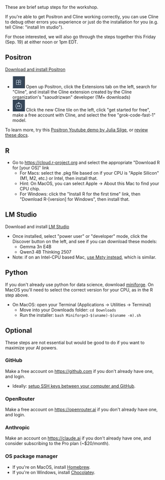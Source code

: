 These are brief setup steps for the workshop.

If you're able to get Positron and Cline working correctly, you can use Cline to debug other errors you experience or just do the installation for you (e.g. tell Cline: "install lm studio").

For those interested, we will also go through the steps together this Friday (Sep. 19) at either noon or 1pm EDT.

## Positron

[Download and install Positron](https://positron.posit.co/install.html)

-   <img src="images/positron-extensions.png" width="40"/> Open up Positron, click the Extensions tab on the left, search for "Cline", and install the Cline extension created by the Cline organization's "saoudrizwan" developer (1M+ downloads)
-   <img src="images/positron-cline.png" width="40"/> Click the new Cline tile on the left, click "get started for free", make a free account with Cline, and select the free "grok-code-fast-1" model.

To learn more, try this [Positron Youtube demo by Julia Silge](https://www.youtube.com/watch?v=aKSrptGegeo), or [review these docs](https://positron.posit.co/features.html).

## R

-   Go to <https://cloud.r-project.org> and select the appropriate "Download R for \[your OS\]" link
    -   For Macs: select the .pkg file based on if your CPU is "Apple Silicon" (M1, M2, etc.) or Intel, then install that.
    -   Hint: On MacOS, you can select Apple -\> About this Mac to find your CPU chip.
    -   For Windows: click the "Install R for the first time" link, then "Download R-\[version\] for Windows", then install that.

## LM Studio

Download and install [LM Studio](https://lmstudio.ai/)

-   Once installed, select "power user" or "developer" mode, click the Discover button on the left, and see if you can download these models:
    -   Gemma 3n E4B
    -   Qwen3 4B Thinking 2507
-   Note: if on an Intel-CPU based Mac, [use Msty instead](https://msty.app), which is similar.

## Python

If you don't already use python for data science, download [miniforge](https://conda-forge.org/download/). On MacOS you'll need to select the correct version for your CPU, as in the R step above.

  - On MacOS: open your Terminal (Applications -> Utilities -> Terminal)
    - Move into your Downloads folder: `cd Downloads`
    - Run the installer: `bash Miniforge3-$(uname)-$(uname -m).sh`

## Optional

These steps are not essential but would be good to do if you want to maximize your AI powers.

### GitHub

Make a free account on <https://github.com> if you don't already have one, and login.

  - Ideally: [setup SSH keys between your computer and GitHub](https://docs.github.com/en/authentication/connecting-to-github-with-ssh/checking-for-existing-ssh-keys).

### OpenRouter

Make a free account on <https://openrouter.ai> if you don't already have one, and login.

### Anthropic

Make an account on <https://claude.ai> if you don't already have one, and consider subscribing to the Pro plan (\~\$20/month).

### OS package manager

-   If you're on MacOS, install [Homebrew](https://brew.sh/).
-   If you're on Windows, install [Chocolatey](https://chocolatey.org/install).
